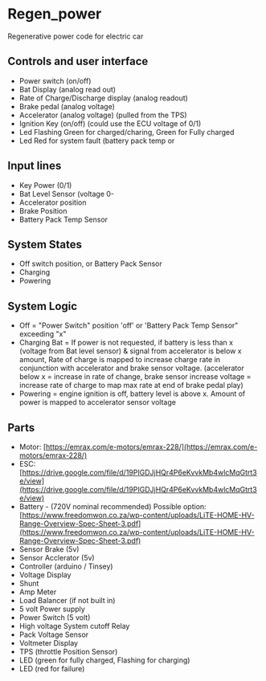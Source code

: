 # Regen_power
Regenerative power code for electric car

## Controls and user interface
- Power switch (on/off)
- Bat Display (analog read out)
- Rate of Charge/Discharge display (analog readout)
- Brake pedal (analog voltage)
- Accelerator (analog voltage) (pulled from the TPS)
- Ignition Key (on/off) (could use the ECU voltage of 0/1)
- Led Flashing Green for charged/charing, Green for Fully charged
- Led Red for system fault (battery pack temp or 


## Input lines
- Key Power (0/1)
- Bat Level Sensor (voltage 0-
- Accelerator position
- Brake Position
- Battery Pack Temp Sensor

## System States
- Off switch position, or Battery Pack Sensor
- Charging
- Powering

## System Logic

 - Off = "Power Switch" position 'off' or 'Battery Pack Temp Sensor" exceeding "x"
 - Charging Bat = If power is not requested, if battery is less than x (voltage from Bat level sensor) & signal from accelerator is below x amount, Rate of charge is mapped to increase charge rate in conjunction with accelerator and brake sensor voltage. (accelerator below x = increase in rate of change, brake sensor increase voltage = increase rate of charge to map max rate at end of brake pedal play)
 - Powering =  engine ignition is off, battery level is above x. Amount of power is mapped to accelerator sensor voltage

## Parts

- Motor: [https://emrax.com/e-motors/emrax-228/](https://emrax.com/e-motors/emrax-228/)
- ESC: [https://drive.google.com/file/d/19PIGDJjHQr4P6eKvvkMb4wlcMqGtrt3e/view](https://drive.google.com/file/d/19PIGDJjHQr4P6eKvvkMb4wlcMqGtrt3e/view)
- Battery - (720V nominal recommended) Possible option: [https://www.freedomwon.co.za/wp-content/uploads/LiTE-HOME-HV-Range-Overview-Spec-Sheet-3.pdf](https://www.freedomwon.co.za/wp-content/uploads/LiTE-HOME-HV-Range-Overview-Spec-Sheet-3.pdf)
- Sensor Brake (5v)
- Sensor Acclerator (5v)
- Controller (arduino / Tinsey)
- Voltage Display
- Shunt
- Amp Meter
- Load Balancer (if not built in)
- 5 volt Power supply
- Power Switch (5 volt)
- High voltage System cutoff Relay
- Pack Voltage Sensor
- Voltmeter Display
- TPS (throttle Position Sensor)
- LED (green for fully charged, Flashing for charging)
- LED (red for failure)





